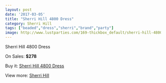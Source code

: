 ```yaml
---
layout: post
date: '2017-03-05'
title: "Sherri Hill 4800 Dress"
category: Sherri Hill
tags: ["beaded","dress","sherri","brand","party"]
image: http://www.lustparties.com/169-thickbox_default/sherri-hill-4800-dress.jpg
---
```

Sherri Hill 4800 Dress

On Sales: **$278**
<a href="https://www.lustparties.com/en/sherri-hill/58-sherri-hill-4800-dress.html"><amp-img layout="responsive" width="600" height="600" src="//www.lustparties.com/169-thickbox_default/sherri-hill-4800-dress.jpg" alt="Sherri Hill 4800 Dress 0" /></a>
<a href="https://www.lustparties.com/en/sherri-hill/58-sherri-hill-4800-dress.html"><amp-img layout="responsive" width="600" height="600" src="//www.lustparties.com/170-thickbox_default/sherri-hill-4800-dress.jpg" alt="Sherri Hill 4800 Dress 1" /></a>

Buy it: [Sherri Hill 4800 Dress](https://www.lustparties.com/en/sherri-hill/58-sherri-hill-4800-dress.html "Sherri Hill 4800 Dress")

View more: [Sherri Hill](https://www.lustparties.com/en/2-sherri-hill "Sherri Hill")